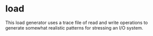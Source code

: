 load
====

This load generator uses a trace file of read and write operations to generate somewhat realistic patterns 
for stressing an I/O system.
